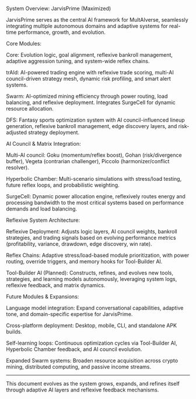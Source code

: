 System Overview: JarvisPrime (Maximized)

JarvisPrime serves as the central AI framework for MultAIverse, seamlessly integrating multiple autonomous domains and adaptive systems for real-time performance, growth, and evolution.

Core Modules:

Core: Evolution logic, goal alignment, reflexive bankroll management, adaptive aggression tuning, and system-wide reflex chains.

trAId: AI-powered trading engine with reflexive trade scoring, multi-AI council-driven strategy mesh, dynamic risk profiling, and smart alert systems.

Swarm: AI-optimized mining efficiency through power routing, load balancing, and reflexive deployment. Integrates SurgeCell for dynamic resource allocation.

DFS: Fantasy sports optimization system with AI council-influenced lineup generation, reflexive bankroll management, edge discovery layers, and risk-adjusted strategy deployment.


AI Council & Matrix Integration:

Multi-AI council: Goku (momentum/reflex boost), Gohan (risk/divergence buffer), Vegeta (contrarian challenger), Piccolo (harmonizer/conflict resolver).

Hyperbolic Chamber: Multi-scenario simulations with stress/load testing, future reflex loops, and probabilistic weighting.

SurgeCell: Dynamic power allocation engine, reflexively routes energy and processing bandwidth to the most critical systems based on performance demands and load balancing.


Reflexive System Architecture:

Reflexive Deployment: Adjusts logic layers, AI council weights, bankroll strategies, and trading signals based on evolving performance metrics (profitability, variance, drawdown, edge discovery, win rate).

Reflex Chains: Adaptive stress/load-based module prioritization, with power routing, override triggers, and memory hooks for Tool-Builder AI.

Tool-Builder AI (Planned): Constructs, refines, and evolves new tools, strategies, and learning models autonomously, leveraging system logs, reflexive feedback, and matrix dynamics.


Future Modules & Expansions:

Language model integration: Expand conversational capabilities, adaptive tone, and domain-specific expertise for JarvisPrime.

Cross-platform deployment: Desktop, mobile, CLI, and standalone APK builds.

Self-learning loops: Continuous optimization cycles via Tool-Builder AI, Hyperbolic Chamber feedback, and AI council evolution.

Expanded Swarm systems: Broaden resource acquisition across crypto mining, distributed computing, and passive income streams.



---

This document evolves as the system grows, expands, and refines itself through adaptive AI layers and reflexive feedback mechanisms.

